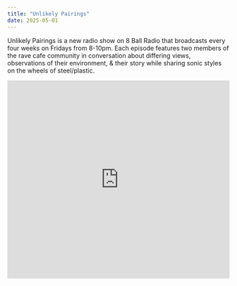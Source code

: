 ```yaml
---
title: "Unlikely Pairings"
date: 2025-05-01
---
```


Unlikely Pairings is a new radio show on 8 Ball Radio that broadcasts every four weeks on Fridays from 8-10pm. Each episode features two members of the rave cafe community in conversation about differing views, observations of their environment, & their story while sharing sonic styles on the wheels of steel/plastic.

<iframe width="100%" height="450" scrolling="no" frameborder="no" allow="autoplay" src="https://w.soundcloud.com/player/?url=https%3A//api.soundcloud.com/playlists/1978063196&color=%232c2c2c&auto_play=false&hide_related=false&show_comments=true&show_user=true&show_reposts=false&show_teaser=false"></iframe>
